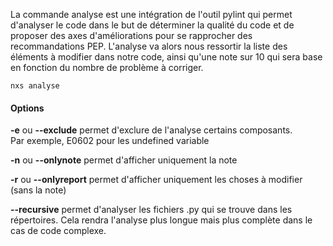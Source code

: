 La commande analyse est une intégration de l'outil pylint qui permet d'analyser le code dans le but de déterminer la qualité du code et de proposer des axes d'améliorations pour se rapprocher des recommandations PEP.
L'analyse va alors nous ressortir la liste des éléments à modifier dans notre code, ainsi qu'une note sur 10 qui sera base en fonction du nombre de problème à corriger.

```console
nxs analyse
```

#### Options

**-e** ou **--exclude** permet d'exclure de l'analyse certains composants.<br>
Par exemple, E0602 pour les undefined variable<br>

**-n** ou **--onlynote** permet d'afficher uniquement la note<br>

**-r** ou **--onlyreport** permet d'afficher uniquement les choses à modifier (sans la note)<br>

**--recursive** permet d'analyser les fichiers .py qui se trouve dans les répertoires.
Cela rendra l'analyse plus longue mais plus complète dans le cas de code complexe.<br>